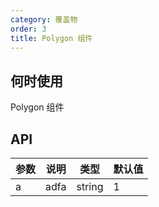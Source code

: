 ```yaml
---
category: 覆盖物
order: 3
title: Polygon 组件
---
```



## 何时使用

Polygon 组件

## API

| 参数 | 说明 | 类型 | 默认值  |
|-----|------|------|-------|
| a | adfa | string | 1 |